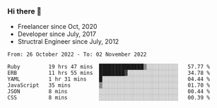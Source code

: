 ### Hi there 👋

- Freelancer since Oct, 2020
- Developer since July, 2017
- Structral Engineer since July, 2012

<!--START_SECTION:waka-->

```text
From: 26 October 2022 - To: 02 November 2022

Ruby         19 hrs 47 mins  ██████████████▒░░░░░░░░░░   57.77 %
ERB          11 hrs 55 mins  ████████▓░░░░░░░░░░░░░░░░   34.78 %
YAML         1 hr 31 mins    █░░░░░░░░░░░░░░░░░░░░░░░░   04.44 %
JavaScript   35 mins         ▒░░░░░░░░░░░░░░░░░░░░░░░░   01.70 %
JSON         8 mins          ░░░░░░░░░░░░░░░░░░░░░░░░░   00.44 %
CSS          8 mins          ░░░░░░░░░░░░░░░░░░░░░░░░░   00.39 %
```

<!--END_SECTION:waka-->
